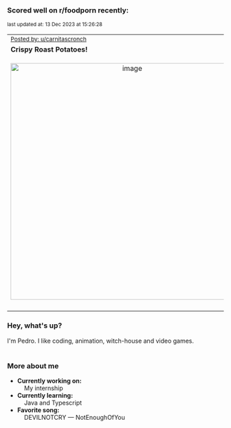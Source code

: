 ### Scored well on r/foodporn recently:

<p align="left"><sub>last updated at: 13 Dec 2023 at 15:26:28</sub></p>

|   |
| --- |
| <sub>[Posted by: u/carnitascronch][source]</sub> |
| **Crispy Roast Potatoes!** | 
|<p align="center"> <img alt="image" src="https://i.redd.it/ti2qx0c4yw5c1.jpeg" width="550" /> </p>|
|   |

### Hey, what's up?

I'm Pedro. I like coding, animation, witch-house and video games.<br><br>

### More about me
- **Currently working on:**  
&nbsp;&nbsp;&nbsp;&nbsp;My internship
- **Currently learning:**  
&nbsp;&nbsp;&nbsp;&nbsp;Java and Typescript
- **Favorite song:**  
&nbsp;&nbsp;&nbsp;&nbsp;DEVILNOTCRY — NotEnoughOfYou<br><br>

  



  
  
  
[linkedin]: https://linkedin.com/in/pedro-h-r-gomes-8a487b14a/
[gmail]: mailto:pilique11@gmail.com
[source]: https://reddit.com/r/FoodPorn/comments/18gtr3u/crispy_roast_potatoes/
[redditAPI]: https://www.reddit.com/dev/api/